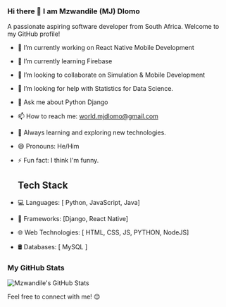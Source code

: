 ### Hi there 👋 I am Mzwandile (MJ) Dlomo

A passionate aspiring software developer from South Africa. Welcome to my GitHub profile!

- 🔭 I’m currently working on React Native Mobile Development
- 🌱 I’m currently learning Firebase
- 👯 I’m looking to collaborate on Simulation & Mobile Development
- 🤔 I’m looking for help with Statistics for Data Science.
- 💬 Ask me about Python Django
- 📫 How to reach me: world.mjdlomo@gmail.com
- 🌱 Always learning and exploring new technologies.
- 😄 Pronouns: He/Him
- ⚡ Fun fact: I think I'm funny.

  ## Tech Stack

- 💻 Languages: [ Python, JavaScript, Java]
- 🚀 Frameworks: [Django, React Native]
- 🌐 Web Technologies: [ HTML, CSS, JS, PYTHON, NodeJS]
- 🛢 Databases: [ MySQL ]

### My GitHub Stats

![Mzwandile's GitHub Stats](https://github-readme-stats.vercel.app/api?username=mzwandile-dlomo&show_icons=true&count_private=true&hide=contribs,issues)


Feel free to connect with me! 😊

